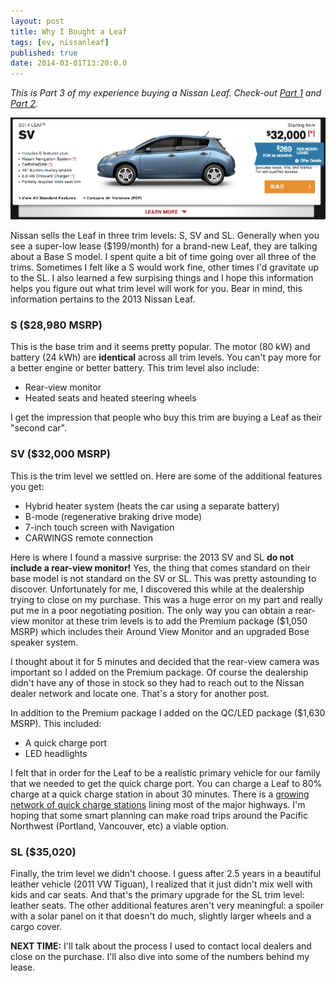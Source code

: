 ```yaml
---
layout: post
title: Why I Bought a Leaf
tags: [ev, nissanleaf]
published: true
date: 2014-03-01T13:20:0.0
---
```

*This is Part 3 of my experience buying a Nissan Leaf. Check-out [Part 1][1] and [Part 2][2].*

![Nissan Leaf SV](/images/2014-03-05-leafsv.png)

Nissan sells the Leaf in three trim levels: S, SV and SL. Generally when you see a super-low lease ($199/month) for a brand-new Leaf, they are talking about a Base S model. I spent quite a bit of time going over all three of the trims. Sometimes I felt like a S would work fine, other times I'd gravitate up to the SL. I also learned a few surpising things and I hope this information helps you figure out what trim level will work for you. Bear in mind, this information pertains to the 2013 Nissan Leaf.

### S ($28,980 MSRP)

This is the base trim and it seems pretty popular. The motor (80 kW) and battery (24 kWh) are **identical** across all trim levels. You can't pay more for a better engine or better battery. This trim level also include:

* Rear-view monitor
* Heated seats and heated steering wheels

I get the impression that people who buy this trim are buying a Leaf as their "second car". 

### SV ($32,000 MSRP)

This is the trim level we settled on. Here are some of the additional features you get:

* Hybrid heater system (heats the car using a separate battery)
* B-mode (regenerative braking drive mode)
* 7-inch touch screen with Navigation
* CARWINGS remote connection

Here is where I found a massive surprise: the 2013 SV and SL **do not include a rear-view monitor!** Yes, the thing that comes standard on their base model is not standard on the SV or SL. This was pretty astounding to discover. Unfortunately for me, I discovered this while at the dealership trying to close on my purchase. This was a huge error on my part and really put me in a poor negotiating position. The only way you can obtain a rear-view monitor at these trim levels is to add the Premium package ($1,050 MSRP) which includes their Around View Monitor and an upgraded Bose speaker system.

I thought about it for 5 minutes and decided that the rear-view camera was important so I added on the Premium package. Of course the dealership didn't have any of those in stock so they had to reach out to the Nissan dealer network and locate one. That's a story for another post.

In addition to the Premium package I added on the QC/LED package ($1,630 MSRP). This included:

* A quick charge port
* LED headlights

I felt that in order for the Leaf to be a realistic primary vehicle for our family that we needed to get the quick charge port. You can charge a Leaf to 80% charge at a quick charge station in about 30 minutes. There is a [growing network of quick charge stations][3] lining most of the major highways. I'm hoping that some smart planning can make road trips around the Pacific Northwest (Portland, Vancouver, etc) a viable option.

### SL ($35,020)

Finally, the trim level we didn't choose. I guess after 2.5 years in a beautiful leather vehicle (2011 VW Tiguan), I realized that it just didn't mix well with kids and car seats. And that's the primary upgrade for the SL trim level: leather seats. The other additional features aren't very meaningful: a spoiler with a solar panel on it that doesn't do much, slightly larger wheels and a cargo cover.

**NEXT TIME:** I'll talk about the process I used to contact local dealers and close on the purchase. I'll also dive into some of the numbers behind my lease.


[1]:/2014/02/25/ditching-the-suv-for-a-nissan-leaf/
[2]:/2014/02/27/why-i-bought-a-leaf/
[3]:http://www.westcoastgreenhighway.com/electrichighway.htm

